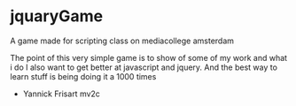 # jquaryGame
A game made for scripting class on mediacollege amsterdam

The point of this very simple game is to show of some of my work and what i do
I also want to get better at javascript and jquery. And the best way to learn stuff is being doing it a 1000 times


- Yannick Frisart mv2c
